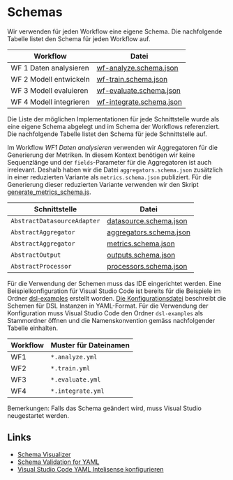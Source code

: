 # Schemas

Wir verwenden für jeden Workflow eine eigene Schema.
Die nachfolgende Tabelle listet den Schema für jeden Workflow auf.

| Workflow                | Datei                                                |
|-------------------------|------------------------------------------------------|
| WF 1 Daten analysieren  | [wf-analyze.schema.json](wf-analyze.schema.json)     |
| WF 2 Modell entwickeln  | [wf-train.schema.json](wf-train.schema.json)         |
| WF 3 Modell evaluieren  | [wf-evaluate.schema.json](wf-evaluate.schema.json)   |
| WF 4 Modell integrieren | [wf-integrate.schema.json](wf-integrate.schema.json) |

Die Liste der möglichen Implementationen für jede Schnittstelle
wurde als eine eigene Schema abgelegt und im Schema der Workflows referenziert.
Die nachfolgende Tabelle listet den Schema für jede Schnittstelle auf.

Im Workflow *WF1 Daten analysieren* verwenden 
wir Aggregatoren für die Generierung der Metriken.
In diesem Kontext benötigen wir keine Sequenzlänge 
und der `fields`-Parameter für die Aggregatoren ist auch irrelevant.
Deshalb haben wir die Datei `aggregators.schema.json` 
zusätzlich in einer reduzierten Variante als `metrics.schema.json` publiziert.
Für die Generierung dieser reduzierten Variante verwenden wir 
den Skript [generate_metrics_schema.js](generate_metrics_schema.js).


| Schnittstelle               | Datei                                              |
|-----------------------------|----------------------------------------------------|
| `AbstractDatasourceAdapter` | [datasource.schema.json](datasource.schema.json)   |
| `AbstractAggregator`        | [aggregators.schema.json](aggregators.schema.json) |
| `AbstractAggregator`        | [metrics.schema.json](metrics.schema.json) |
| `AbstractOutput`            | [outputs.schema.json](outputs.schema.json)         |
| `AbstractProcessor`         | [processors.schema.json](processors.schema.json)   |


Für die Verwendung der Schemen muss das IDE eingerichtet werden. 
Eine Beispielkonfiguration für Visual Studio Code ist bereits für die Beispiele im Ordner [dsl-examples](../dsl-examples) erstellt worden. [Die Konfigurationsdatei](../dsl-examples/.vscode/settings.json) beschreibt die Schemen für DSL Instanzen in YAML-Format. 
Für die Verwendung der Konfiguration muss Visual Studio Code den Ordner `dsl-examples` als Stammordner öffnen und die Namenskonvention gemäss nachfolgender Tabelle einhalten.

| Workflow | Muster für Dateinamen |
|----------|-----------------------|
| WF1      | `*.analyze.yml`       |
| WF2      | `*.train.yml`         |
| WF3      | `*.evaluate.yml`      |
| WF4      | `*.integrate.yml`     |



Bemerkungen: Falls das Schema geändert wird, muss Visual Studio neugestartet werden.


## Links

  * [Schema Visualizer](https://navneethg.github.io/jsonschemaviewer/)
  * [Schema Validation for YAML](https://json-schema-everywhere.github.io/yaml)
  * [Visual Studio Code YAML Intelisense konfigurieren](https://joshuaavalon.io/intellisense-json-yaml-vs-code)

